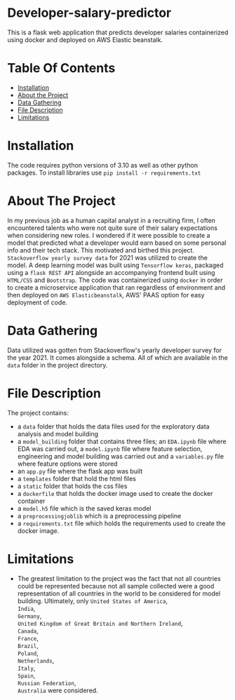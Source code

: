 # Developer-salary-predictor
This is a flask web application that predicts developer salaries containerized using docker and deployed on AWS Elastic beanstalk.


# Table Of Contents
* [Installation](https://github.com/Jess607/Developer-salary-predictor#installation)
* [About the Project](https://github.com/Jess607/Developer-salary-predictor#about-the-project)
* [Data Gathering](https://github.com/Jess607/Developer-salary-predictor#data-gathering)
* [File Description](https://github.com/Jess607/Developer-salary-predictor#file-description)
* [Limitations](https://github.com/Jess607/Developer-salary-predictor#limitations)

# Installation 
The code requires python versions of 3.10 as well as other python packages. To install libraries use 
`pip install -r requirements.txt`


# About The Project 
In my previous job as a human capital analyst in a recruiting firm, I often encountered talents who were not quite sure of their salary expectations when considering new roles. I wondered if it were possible to create a model that predicted what a developer would earn based on some personal info and their tech stack. 
This motivated and birthed this project. `Stackoverflow yearly survey data` for 2021 was utilized to create the model. A deep learning model was built using `Tensorflow keras`, packaged using a `flask REST API` alongside an accompanying frontend built using `HTML/CSS` and `Bootstrap`. The code was containerized using `docker` in order to create a microservice application that ran regardless of environment and then deployed on `AWS Elasticbeanstalk`, AWS' PAAS option for easy deployment of code.

# Data Gathering 
Data utilized was gotten from Stackoverflow's yearly developer survey for the year 2021. It comes alongside a schema. All of which are available in the `data` folder in the project directory.

# File Description 
The project contains:
* a `data` folder that holds the data files used for the exploratory data analysis and model building 
* a `model_building` folder that contains three files; an `EDA.ipynb` file where EDA was carried out, a `model.ipynb` file where feature selection, engineering and model building was carried out and a `variables.py` file where feature options were stored
* an `app.py` file where the flask app was built 
* a `templates` folder that hold the html files
* a `static` folder that holds the css files
* a `dockerfile` that holds the docker image used to create the docker container 
* a `model.h5` file which is the saved keras model
* a `preprocessingjoblib` which is a preprocessing pipeline 
* a `requirements.txt` file which holds the requirements used to create the docker image.

# Limitations 
* The greatest limitation to the project was the fact that not all countries could be represented because not all sample collected were a good representation of all countries in the world to be considered for model building. Ultimately, only 
`United States of America`,                               
`India`,                                                    
`Germany`,                                                  
`United Kingdom of Great Britain and Northern Ireland`,   
`Canada`,                                                  
`France`,                                                   
`Brazil`,                                                   
`Poland`,                                                   
`Netherlands`,                                              
`Italy`,                                                    
`Spain`,                                                    
`Russian Federation`,                                       
`Australia` were considered.